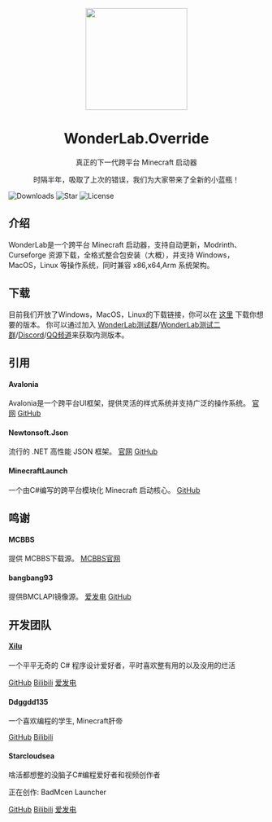 <p align="center">
<img Height="200" Width="200" src="https://raw.githubusercontent.com/Blessing-Studio/WonderLab.Override/master/wonderlab/Assets/wonderlab.ico"/>
</p>

<div align="center">

# WonderLab.Override

真正的下一代跨平台 Minecraft 启动器

时隔半年，吸取了上次的错误，我们为大家带来了全新的小蓝瓶！

</div>

![Downloads](https://img.shields.io/github/downloads/Blessing-Studio/WonderLab.Override/total?logo=github&label=%E4%B8%8B%E8%BD%BD%E9%87%8F&style=for-the-badge&color=44cc11)
![Star](https://img.shields.io/github/stars/Blessing-Studio/WonderLab.Override?logo=github&label=Star&style=for-the-badge)
![License](https://img.shields.io/github/license/Blessing-Studio/WonderLab.Override?logo=github&label=开源协议&style=for-the-badge&color=ff7a35)

## 介绍

WonderLab是一个跨平台 Minecraft 启动器，支持自动更新，Modrinth、Curseforge 资源下载，全格式整合包安装（大概），并支持 Windows，MacOS，Linux 等操作系统，同时兼容 x86,x64,Arm 系统架构。

## 下载

目前我们开放了Windows，MacOS，Linux的下载链接，你可以在 [这里](https://github.com/Blessing-Studio/WonderLab.Override/releases) 下载你想要的版本。
你可以通过加入 [WonderLab测试群](https://jq.qq.com/?_wv=1027&k=kU7khFu6)/[WonderLab测试二群](http://qm.qq.com/cgi-bin/qm/qr?_wv=1027&k=vxXeM940Sa8EPK0ddxDr7J-7RCxkConY&authKey=NlLAobL2hA0y5SqUgYwycJpnXsN%2F%2BGpCqqt2V%2BuiUgx%2B%2Fy8cFbvKk%2FnRg1Ezql9y&noverify=0&group_code=789238146)/[Discord](https://discord.gg/YQ62mn5d)/[QQ频道](https://pd.qq.com/s/fx97xzvzt)来获取内测版本。

## 引用

#### Avalonia

Avalonia是一个跨平台UI框架，提供灵活的样式系统并支持广泛的操作系统。
[官网](https://www.avaloniaui.net/)
[GitHub](https://github.com/AvaloniaUI/Avalonia)

#### Newtonsoft.Json

流行的 .NET 高性能 JSON 框架。
[官网](https://www.newtonsoft.com/json)
[GitHub](https://github.com/JamesNK/Newtonsoft.Json)

#### MinecraftLaunch

一个由C#编写的跨平台模块化 Minecraft 启动核心。
[GitHub](https://github.com/Blessing-Studio/MinecraftLaunch)

## 鸣谢

#### MCBBS

提供 MCBBS下载源。
[MCBBS官网](https://www.mcbbs.net/)

#### bangbang93

提供BMCLAPI镜像源。
[爱发电](https://afdian.net/a/bangbang93)
[GitHub](https://github.com/bangbang93)

## 开发团队

#### [Xilu](https://baka_hs.gitee.io/xilu-baka/)

一个平平无奇的 C# 程序设计爱好者，平时喜欢整有用的以及没用的烂活

[GitHub](https://github.com/YangSpring114)
[Bilibili](https://space.bilibili.com/1098028524?spm_id_from=333.999.0.0)
[爱发电](https://afdian.net/a/WonderLab)

#### Ddggdd135

一个喜欢编程的学生, Minecraft肝帝

[GitHub](https://github.com/JWJUN233233)
[Bilibili](https://space.bilibili.com/1049351987)

#### Starcloudsea

啥活都想整的没脑子C#编程爱好者和视频创作者

正在创作: BadMcen Launcher

[GitHub](https://github.com/Starcloudsea)
[Bilibili](https://space.bilibili.com/2123349162?spm_id_from=333.1007.0.0)
[爱发电](https://afdian.net/a/Starcloudsea)

